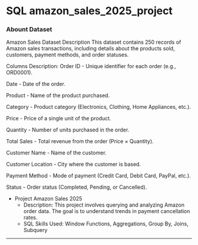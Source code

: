 # SQL amazon_sales_2025_project
### Abount Dataset
Amazon Sales Dataset Description
This dataset contains 250 records of Amazon sales transactions, including details about the products sold, customers, payment methods, and order statuses.

Columns Description:
Order ID - Unique identifier for each order (e.g., ORD0001).

Date - Date of the order.

Product - Name of the product purchased.

Category - Product category (Electronics, Clothing, Home Appliances, etc.).

Price - Price of a single unit of the product.

Quantity - Number of units purchased in the order.

Total Sales - Total revenue from the order (Price × Quantity).

Customer Name - Name of the customer.

Customer Location - City where the customer is based.

Payment Method - Mode of payment (Credit Card, Debit Card, PayPal, etc.).

Status - Order status (Completed, Pending, or Cancelled).

- Project Amazon Sales 2025
  - Description: This project involves querying and analyzing Amazon order data. The goal is to understand trends in payment cancellation rates.
  - SQL Skills Used: Window Functions, Aggregations, Group By, Joins, Subquery

 ---
